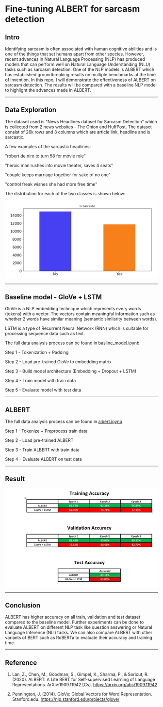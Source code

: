 # Fine-tuning ALBERT for sarcasm detection

## Intro
Identifying sarcasm is often associated with human cognitive abilities and is one of the things that set humans apart from other species. However, recent advances in Natural Language Processing (NLP) has produced models that can perform well on Natural Language Understanding (NLU) tasks such as sarcasm detection. One of the NLP models is ALBERT which has established groundbreaking results on multiple benchmarks at the time of invention. In this repo, I will demonstrate the effectiveness of ALBERT on sarcasm detection. The results will be compared with a baseline NLP model to highlight the advances made in ALBERT.

---------------------------------------

## Data Exploration
The dataset used is "News Headlines dataset for Sarcasm Detection" which is collected from 2 news websites - The Onion and HuffPost. The dataset consist of 26k rows and 3 columns which are article link, headline and is sarcastic.

A few examples of the sarcastic headlines:

"robert de niro to turn 58 for movie role"

"heroic man rushes into movie theater, saves 4 seats"

"couple keeps marriage together for sake of no one"

"control freak wishes she had more free time"

The distribution for each of the two classes is shown below:

![img1.PNG](./readme_image/img1.PNG)

---------------------------------------------

## Baseline model - GloVe + LSTM
GloVe is a NLP embedding technique which represents every words (tokens) with a vector. The vectors contain meaningful information such as whether 2 words have similar meaning (semantic similarity between words). 

LSTM is a type of Recurrent Neural Network (RNN) which is suitable for processing sequence data such as text.

The full data analysis process can be found in [basline_model.ipynb](./basline_model.ipynb)

Step 1 - Tokenization + Padding

Step 2 - Load pre-trained GloVe to embedding matrix

Step 3 - Build model architecture (Embedding + Dropout + LSTM)

Step 4 - Train model with train data

Step 5 - Evaluate model with test data

--------------------------------------------

## ALBERT

The full data analysis process can be found in [albert.ipynb](./albert.ipynb)

Step 1 - Tokenize + Preprocess train data

Step 2 - Load pre-trained ALBERT

Step 3 - Train ALBERT with train data

Step 4 - Evaluate ALBERT on test data

-----------------------------------------------

## Result

![img2.PNG](./readme_image/img2.PNG)

----------------------------------------------

## Conclusion

ALBERT has higher accuracy on all train, validation and test dataset compared to the baseline model. Further experiments can be done to evaluate ALBERT on different NLP task like question answering or Natural Language Inference (NLI) tasks. We can also compare ALBERT with other variants of BERT such as RoBERTa to evaluate their accuracy and training time.

-------------------------------------

## Reference

1. Lan, Z., Chen, M., Goodman, S., Gimpel, K., Sharma, P., & Soricut, R. (2020). ALBERT: A Lite BERT for Self-supervised Learning of Language Representations. ArXiv:1909.11942 [Cs]. https://arxiv.org/abs/1909.11942

2. Pennington, J. (2014). GloVe: Global Vectors for Word Representation. Stanford.edu. https://nlp.stanford.edu/projects/glove/

